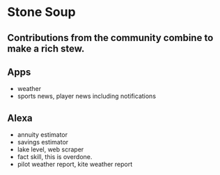 # Stone Soup
## Contributions from the community combine to make a rich stew.  

## Apps

* weather 
* sports news, player news including notifications

## Alexa

* annuity estimator
* savings estimator
* lake level, web scraper
* fact skill, this is overdone. 
* pilot weather report, kite weather report
